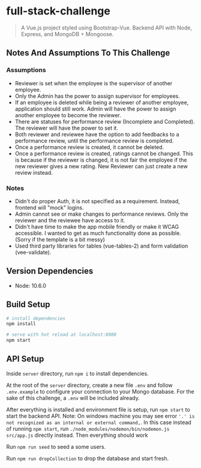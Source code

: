 # full-stack-challenge

> A Vue.js project styled using Bootstrap-Vue. Backend API with Node, Express, and MongoDB + Mongoose.

## Notes And Assumptions To This Challenge

### Assumptions
* Reviewer is set when the employee is the supervisor of another employee.
* Only the Admin has the power to assign supervisor for employees.
* If an employee is deleted while being a reviewer of another employee, application should still work. Admin will have the power to assign another employee to become the reviewer.
* There are statuses for performance review (Incomplete and Completed). The reviewer will have the power to set it.
* Both reviewer and reviewee have the option to add feedbacks to a performance review, until the performance review is completed.
* Once a performance review is created, it cannot be deleted.
* Once a performance review is created, ratings cannot be changed. This is because if the reviewer is changed, it is not fair the employee if the new reviewer gives a new rating. New Reviewer can just create a new review instead.

### Notes
* Didn't do proper Auth, it is not specified as a requirement. Instead, frontend will "mock" logins.
* Admin cannot see or make changes to performance reviews. Only the reviewer and the reviewee have access to it.
* Didn't have time to make the app mobile friendly or make it WCAG accessible. I wanted to get as much functionality done as possible. (Sorry if the template is a bit messy)
* Used third party libraries for tables (vue-tables-2) and form validation (vee-validate).

## Version Dependencies
* Node: 10.6.0

## Build Setup

``` bash
# install dependencies
npm install

# serve with hot reload at localhost:8080
npm start
```

## API Setup

Inside `server` directory, run `npm i` to install dependencies.

At the root of the `server` directory, create a new file `.env` and follow `.env.example` to configure your connection to your Mongo database.
For the sake of this challenge, a `.env` will be included already.

After everything is installed and environment file is setup, run `npm start` to start the backend API.
Note: On windows machine you may see error `'.' is not recognized as an internal or external command,`. In this case instead of running `npm start`, run `./node_modules/nodemon/bin/nodemon.js src/app.js` directly instead. Then everything should work

Run `npm run seed` to seed a some users.

Run `npm run dropCollection` to drop the database and start fresh.
